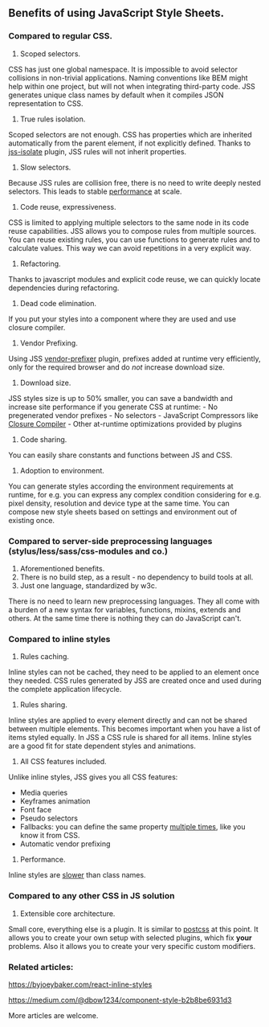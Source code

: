 ## Benefits of using JavaScript Style Sheets.

### Compared to regular CSS.

1. Scoped selectors.

  CSS has just one global namespace. It is impossible to avoid selector collisions in non-trivial applications. Naming conventions like BEM might help within one project, but will not when integrating third-party code. JSS generates unique class names by default when it compiles JSON representation to CSS.

1. True rules isolation.

  Scoped selectors are not enough. CSS has properties which are inherited automatically from the parent element, if not explicitly defined. Thanks to [jss-isolate](https://github.com/jsstyles/jss-isolate) plugin, JSS rules will not inherit properties.

1. Slow selectors.

  Because JSS rules are collision free, there is no need to write deeply nested selectors. This leads to stable [performance](./performance.md) at scale.

1. Code reuse, expressiveness.

  CSS is limited to applying multiple selectors to the same node in its code reuse capabilities.
JSS allows you to compose rules from multiple sources. You can reuse existing rules, you can use functions to generate rules and to calculate values. This way we can avoid repetitions in a very explicit way.

1. Refactoring.

  Thanks to javascript modules and explicit code reuse, we can quickly locate dependencies during refactoring.

1. Dead code elimination.

  If you put your styles into a component where they are used and use closure compiler.

1. Vendor Prefixing.

  Using JSS [vendor-prefixer](https://github.com/jsstyles/jss-vendor-prefixer) plugin, prefixes added at runtime very efficiently, only for the required browser and do *not* increase download size.

1. Download size.

  JSS styles size is up to 50% smaller, you can save a bandwidth and increase site performance if you generate CSS at runtime:
    - No pregenerated vendor prefixes
    - No selectors
    - JavaScript Compressors like [Closure Compiler](https://closure-compiler.appspot.com)
    - Other at-runtime optimizations provided by plugins

1. Code sharing.

  You can easily share constants and functions between JS and CSS.

1. Adoption to environment.

  You can generate styles according the environment requirements at runtime, for e.g. you can express any complex condition considering for e.g. pixel density, resolution and device type at the same time. You can compose new style sheets based on settings and environment out of existing once.

### Compared to server-side preprocessing languages (stylus/less/sass/css-modules and co.)

1. Aforementioned benefits.
1. There is no build step, as a result - no dependency to build tools at all.
1. Just one language, standardized by w3c.

  There is no need to learn new preprocessing languages. They all come with a burden of a new syntax for variables, functions, mixins, extends and others. At the same time there is nothing they can do JavaScript can't.


### Compared to inline styles

1. Rules caching.

  Inline styles can not be cached, they need to be applied to an element once they needed. CSS rules generated by JSS are created once and used during the complete application lifecycle.

1. Rules sharing.

  Inline styles are applied to every element directly and can not be shared between multiple elements. This becomes important when you have a list of items styled equally. In JSS a CSS rule is shared for all items.
  Inline styles are a good fit for state dependent styles and animations.

1. All CSS features included.

  Unlike inline styles, JSS gives you all CSS features:
  - Media queries
  - Keyframes animation
  - Font face
  - Pseudo selectors
  - Fallbacks: you can define the same property [multiple times](./json-api.md#fallbacks), like you know it from CSS.
  - Automatic vendor prefixing

1. Performance.

Inline styles are [slower](./performance.md) than class names.

### Compared to any other CSS in JS solution

1. Extensible core architecture.

  Small core, everything else is a plugin. It is similar to [postcss](http://postcss.org/) at this point. It allows you to create your own setup with selected plugins, which fix **your** problems. Also it allows you to create your very specific custom modifiers.

### Related articles:
https://byjoeybaker.com/react-inline-styles

https://medium.com/@dbow1234/component-style-b2b8be6931d3

More articles are welcome.
